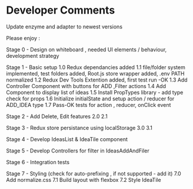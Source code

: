 # Developer Comments
Update enzyme and adapter to newest versions

Please enjoy :

Stage 0 - Design on whiteboard , needed UI elements / behaviour, development strategy 

Stage 1 - Basic setup 
1.0 Redux dependancies added
1.1 file/folder system implemented, test folders added, Root.js store wrapper added, .env PATH normalized
1.2 Redux Dev Tools Extention added, first test run -OK
1.3 Add Controller Component with buttons for ADD ,Filter actions
1.4 Add Component to display list of ideas
1.5 Install PropTypes library - add type check for props
1.6 Initialize initialState and setup action / reducer for ADD_IDEA type
1.7 Pass-OK tests for action , reducer, onClick event

Stage 2 - Add Delete, Edit features
2.0
2.1

Stage 3 - Redux store persistance using localStorage
3.0
3.1

Stage 4 - Develop IdeasList & IdeaTile component

Stage 5 - Develop Controllers for filter in IdeasAddAndFiler

Stage 6 - Integration tests

Stage 7 - Styling (check for auto-prefixing , if not supported - add it)
7.0 Add normalize.css 
7.1 Build layout with flexbox
7.2 Style IdeaTile